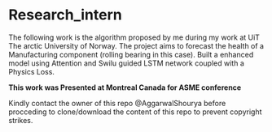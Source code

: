 # Research_intern

The following work is the algorithm proposed by me during my work at UiT The arctic University of Norway.
The project aims to forecast the health of a Manufacturing component (rolling bearing in this case).
Built a enhanced model using Attention and Swilu guided LSTM network coupled with a Physics Loss. 

**This work was Presented at Montreal Canada for ASME conference**

Kindly contact the owner of this repo @AggarwalShourya before procceding to clone/download the content of this repo to prevent copyright strikes.
